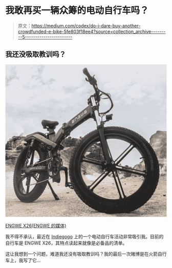 # 我敢再买一辆众筹的电动自行车吗？

> 原文：<https://medium.com/codex/do-i-dare-buy-another-crowdfunded-e-bike-5fe803f18ee4?source=collection_archive---------5----------------------->

## 我还没吸取教训吗？

![](img/6b2626d48ce58b356bc11337c3208f2c.png)

[ENGWE X26(ENGWE 的媒体)](https://c1.iggcdn.com/indiegogo-media-prod-cld/image/upload/c_limit,w_695/v1655211481/ffi7z7vtda0vwoghptm3.jpg)

我不得不承认，最近在 [Indiegogo](https://www.indiegogo.com/projects/engwe-x26-all-terrain-e-bike-62mile-longest-range#/) 上的一个电动自行车活动非常吸引我。目前的自行车是 ENGWE X26，其特点读起来就像是必备品的清单。

这让我想到一个问题，难道我还没有吸取教训吗？我的最后一次赌博是在火箭自行车上，我写了它…